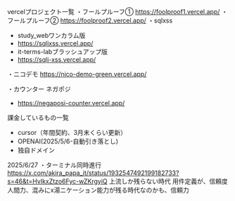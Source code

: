 vercelプロジェクト一覧
・フールプルーフ①
https://foolproof1.vercel.app/
・フールプルーフ②
https://foolproof2.vercel.app/
・sqlxss
- study_webワンカラム版
 - https://sqlixss.vercel.app/
- it-terms-labブラッシュアップ版
 - https://sqli-xss.vercel.app/

・ニコデモ
https://nico-demo-green.vercel.app/

・カウンター
ネガポジ
- https://negaposi-counter.vercel.app/


 課金しているもの一覧
 - cursor（年間契約、3月末くらい更新）
 - OPENAI(2025/5/6-自動引き落とし)
 - 独自ドメイン

2025/6/27
 ・ターミナル同時進行
 https://x.com/akira_papa_it/status/1932547492199182733?s=46&t=HvIkxZtzo6Fyc-wZKrgyiQ
 上流しか残らない時代
 用件定義が、信頼度
 人間力、混みにx湯ニケーション能力が残る時代なのかも、信頼力
 
